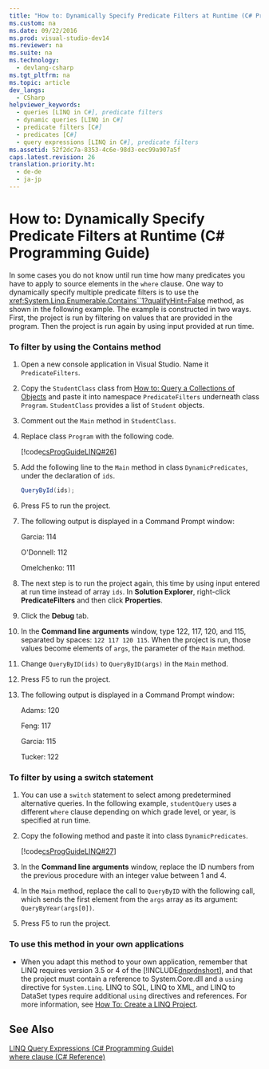 ```yaml
---
title: "How to: Dynamically Specify Predicate Filters at Runtime (C# Programming Guide)"
ms.custom: na
ms.date: 09/22/2016
ms.prod: visual-studio-dev14
ms.reviewer: na
ms.suite: na
ms.technology: 
  - devlang-csharp
ms.tgt_pltfrm: na
ms.topic: article
dev_langs: 
  - CSharp
helpviewer_keywords: 
  - queries [LINQ in C#], predicate filters
  - dynamic queries [LINQ in C#]
  - predicate filters [C#]
  - predicates [C#]
  - query expressions [LINQ in C#], predicate filters
ms.assetid: 52f2dc7a-8353-4c6e-98d3-eec99a907a5f
caps.latest.revision: 26
translation.priority.ht: 
  - de-de
  - ja-jp
---
```

# How to: Dynamically Specify Predicate Filters at Runtime (C# Programming Guide)
In some cases you do not know until run time how many predicates you have to apply to source elements in the `where` clause. One way to dynamically specify multiple predicate filters is to use the <xref:System.Linq.Enumerable.Contains``1?qualifyHint=False> method, as shown in the following example. The example is constructed in two ways. First, the project is run by filtering on values that are provided in the program. Then the project is run again by using input provided at run time.  
  
### To filter by using the Contains method  
  
1.  Open a new console application in Visual Studio. Name it `PredicateFilters`.  
  
2.  Copy the `StudentClass` class from [How to: Query a Collections of Objects](../vs140/how-to--query-a-collection-of-objects--csharp-programming-guide-.md) and paste it into namespace `PredicateFilters` underneath class `Program`. `StudentClass` provides a list of `Student` objects.  
  
3.  Comment out the `Main` method in `StudentClass`.  
  
4.  Replace class `Program` with the following code.  
  
     [!code[csProgGuideLINQ#26](../vs140/codesnippet/CSharp/how-to--dynamically-specify-predicate-filters-at-runtime--csharp-programming-guide-_1.cs)]
  
  
5.  Add the following line to the `Main` method in class `DynamicPredicates`, under the declaration of `ids`.  
  
    ```c#  
    QueryById(ids);  
    ```  
  
6.  Press F5 to run the project.  
  
7.  The following output is displayed in a Command Prompt window:  
  
     Garcia: 114  
  
     O'Donnell: 112  
  
     Omelchenko: 111  
  
8.  The next step is to run the project again, this time by using input entered at run time instead of array `ids`. In **Solution Explorer**, right-click **PredicateFilters** and then click **Properties**.  
  
9. Click the **Debug** tab.  
  
10. In the **Command line arguments** window, type 122, 117, 120, and 115, separated by spaces: `122 117 120 115`. When the project is run, those values become elements of `args`, the parameter of the `Main` method.  
  
11. Change `QueryByID(ids)` to `QueryByID(args)` in the `Main` method.  
  
12. Press F5 to run the project.  
  
13. The following output is displayed in a Command Prompt window:  
  
     Adams: 120  
  
     Feng: 117  
  
     Garcia: 115  
  
     Tucker: 122  
  
### To filter by using a switch statement  
  
1.  You can use a `switch` statement to select among predetermined alternative queries. In the following example, `studentQuery` uses a different `where` clause depending on which grade level, or year, is specified at run time.  
  
2.  Copy the following method and paste it into class `DynamicPredicates`.  
  
     [!code[csProgGuideLINQ#27](../vs140/codesnippet/CSharp/how-to--dynamically-specify-predicate-filters-at-runtime--csharp-programming-guide-_2.cs)]
  
  
3.  In the **Command line arguments** window, replace the ID numbers from the previous procedure with an integer value between 1 and 4.  
  
4.  In the `Main` method, replace the call to `QueryByID` with the following call, which sends the first element from the `args` array as its argument: `QueryByYear(args[0])`.  
  
5.  Press F5 to run the project.  
  
### To use this method in your own applications  
  
-   When you adapt this method to your own application, remember that LINQ requires version 3.5 or 4 of the [!INCLUDE[dnprdnshort](../vs140/includes/dnprdnshort_md.md)], and that the project must contain a reference to System.Core.dll and a `using` directive for `System.Linq`. LINQ to SQL, LINQ to XML, and LINQ to DataSet types require additional `using` directives and references. For more information, see [How To: Create a LINQ Project](../Topic/How%20to:%20Create%20a%20LINQ%20Project_deleted.md).  
  
## See Also  
 [LINQ Query Expressions (C# Programming Guide)](../vs140/linq-query-expressions--csharp-programming-guide-.md)   
 [where clause (C# Reference)](../vs140/where-clause--csharp-reference-.md)
